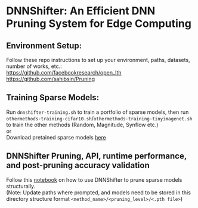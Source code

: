 # **DNNShifter**: An Efficient DNN Pruning System for Edge Computing

## Environment Setup:
Follow these repo instructions to set up your environment, paths, datasets, number of works, etc.: \
https://github.com/facebookresearch/open_lth \
https://github.com/sahibsin/Pruning

## Training Sparse Models:
Run `dnnshifter-training.sh` to train a portfolio of sparse models, then run `othermethods-training-cifar10.sh`/`othermethods-training-tinyimagenet.sh` to train the other methods (Random, Magnitude, Synflow etc.) \
or \
Download pretained sparse models [here](https://universityofstandrews907-my.sharepoint.com/:f:/g/personal/bje1_st-andrews_ac_uk/EukhECFFbc5KkdPldcb-WgwBbdUSoatvV8epkLjs5lc94Q?e=Dqdn6G)

## DNNShifter Pruning, API, runtime performance, and post-pruning accuracy validation
Follow this [notebook](https://github.com/blessonvar/DNNShifter/blob/main/DNNShifter/notebook.ipynb) on how to use DNNShifter to prune sparse models structurally. \
(Note: Update paths where prompted, and models need to be stored in this directory structure format `<method_name>/<pruning_level>/<.pth file>`)
